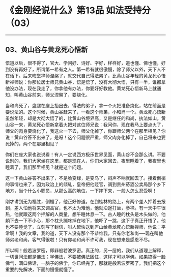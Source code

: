 # 《金刚经说什么》第13品 如法受持分（03）

------

## 03、黄山谷与黄龙死心悟新

悟道以后，很不得了，官大、学问好、诗好、字好，样样好，道也懂、佛也懂，好到没有再好了，所谓第一希有之人。第一希有就很傲慢，除了师父以外，天下人不在话下。后来晦堂禅师涅槃了，就交代自己得法弟子，比黄山谷年轻的黄龙死心悟新禅师说：你那位居士师兄黄山谷，悟是悟了，没有大彻大悟，只有一半，谁都拿他没办法，现在我走了，你拿他有办法，你要好好教他。黄龙死心悟新马上就通知，叫黄山谷前来，师父涅槃了，要烧化。

当和尚死了，盘腿在座上抬出去，得法的弟子，拿一个火把准备烧化，站在前面是要说法的。这个时候，黄山谷赶来了，一看这个师弟，小和尚一个。黄龙死心悟新虽然年轻，却是大彻大悟了的，比黄山谷境界高，又是继任的和尚，执法如山。黄山谷一来，黄龙死心悟新拿着火把对这位师兄说：我问你，现在我马上要点火了，师父的肉身要烧化了，我这火一下去，师父化掉了，你跟师父两个在那里相见？你说！黄山谷答不出来了，是呀！这个问题很严重，师父肉身化掉了，自己将来也要死掉的，两个在那里相见？

你们在座大家也说说看！有人一定说西方极乐世界见面，黄山谷不会那么讲。不要说别的，我们大家坐在这里，都是现在人，你们大家回去，夜里睡着了，我夜里也睡着了，我们那里相见？就是这个问题。

这一下黄山谷答不出来了，不是脸变绿，是变乌了，闷声不响就回去了。接着倒楣的事情也来了，因为政治上的倾轧，皇帝把他贬官，调到贵州菸酒公卖局那个乡下地方，当个什么小职员，从那么高的地位，一下摔下来，一般人怎么忍受啊！

刚才讲到无为福胜，倒楣了，他正好修道。在到桂林的路上，有两个差人押着去报到，差人怕他将来又调高官，也不太为难他，他就沿途打坐，参禅。有一天中午很热，他就跟这两个押解的人商量，想午睡休息一下。古人睡的枕头是木头做的，他躺下去一下不小心，那个枕头蹦咚掉在地下，他吓了一跳，这下子真正开悟了。他也不要睡觉了，立刻写了封信，叫人赶快送到庐山给黄龙死心悟新禅师，他说：平常啊！我的文章，我的道，天下人没有那个不恭维我，只有你老和尚──现在叫他师弟老和尚，客气得很啦！只有你老和尚不许可我，现在想来是感恩不尽。

所以啊！般若波罗密，即非般若波罗密。真正的，另一层的，我们从道理上解释，一切世间法都是佛法；学佛法，不要被佛法困住，这样才可以学佛。如果搞得一脸佛气，满口佛话，一脑子的佛学，你已经完了，那就是般若波罗密了。我们把这个重要的先解决，下面的慢慢就懂了。

